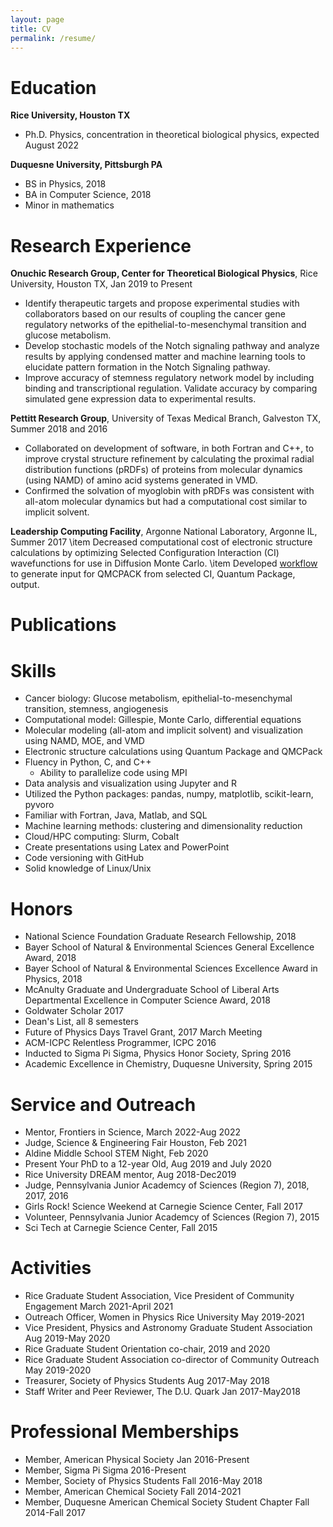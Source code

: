 ```yaml
---
layout: page
title: CV
permalink: /resume/
---
```



Education
=========
**Rice University, Houston TX**
- Ph.D. Physics, concentration in theoretical biological physics, expected August 2022


**Duquesne University, Pittsburgh PA**
- BS in Physics, 2018
- BA in Computer Science, 2018
- Minor in mathematics

Research Experience
===================
**Onuchic Research Group, Center for Theoretical Biological Physics**, Rice University, Houston TX, Jan 2019 to Present
- Identify therapeutic targets and propose experimental studies with collaborators based on our results of coupling the cancer gene regulatory networks of the epithelial-to-mesenchymal transition and glucose metabolism. 
- Develop stochastic models of the Notch signaling pathway and analyze results by applying condensed matter and machine learning tools to elucidate pattern formation in the Notch Signaling pathway.
- Improve accuracy of stemness regulatory network model by including binding and transcriptional regulation. Validate accuracy by comparing simulated gene expression data to experimental results.

**Pettitt Research Group**, University of Texas Medical Branch, Galveston TX, Summer 2018 and 2016
- Collaborated on development of software, in both Fortran and C++, to improve crystal structure refinement by calculating the proximal radial distribution functions (pRDFs) of proteins from molecular dynamics (using NAMD) of amino acid systems generated in VMD.
- Confirmed the solvation of myoglobin with pRDFs was consistent with all-atom molecular dynamics but had a computational cost similar to implicit solvent.

**Leadership Computing Facility**, Argonne National Laboratory, Argonne IL, Summer 2017
\item Decreased computational cost of electronic structure calculations by optimizing Selected Configuration Interaction (CI) wavefunctions for use in Diffusion Monte Carlo. 
\item Developed <a href="https://github.com/madgal/qmcpack\_input\_generator">workflow</a> to generate input for QMCPACK from selected CI, Quantum Package, output.


Publications
============


Skills
======

-   Cancer biology: Glucose metabolism, epithelial-to-mesenchymal
    transition, stemness, angiogenesis
-   Computational model: Gillespie, Monte Carlo, differential equations
-   Molecular modeling (all-atom and implicit solvent) and visualization using NAMD, MOE, and VMD
-   Electronic structure calculations using Quantum Package and QMCPack
-   Fluency in Python, C, and C++
    -   Ability to parallelize code using MPI
-   Data analysis and visualization using Jupyter and R
-   Utilized the Python packages: pandas, numpy, matplotlib, scikit-learn, pyvoro
-   Familiar with Fortran, Java, Matlab, and SQL
-   Machine learning methods: clustering and dimensionality reduction
-   Cloud/HPC computing: Slurm, Cobalt
-   Create presentations using Latex and PowerPoint
-   Code versioning with GitHub
-   Solid knowledge of Linux/Unix

Honors
======

-   National Science Foundation Graduate Research Fellowship, 2018
-   Bayer School of Natural & Environmental Sciences General Excellence
    Award, 2018
-   Bayer School of Natural & Environmental Sciences Excellence Award in
    Physics, 2018
-   McAnulty Graduate and Undergraduate School of Liberal Arts
    Departmental Excellence in Computer Science Award, 2018
-   Goldwater Scholar 2017
-   Dean's List, all 8 semesters
-   Future of Physics Days Travel Grant, 2017 March Meeting
-   ACM-ICPC Relentless Programmer, ICPC 2016
-   Inducted to Sigma Pi Sigma, Physics Honor Society, Spring 2016
-   Academic Excellence in Chemistry, Duquesne University, Spring 2015

Service and Outreach
====================

-   Mentor, Frontiers in Science, March 2022-Aug 2022
-   Judge, Science & Engineering Fair Houston, Feb 2021
-   Aldine Middle School STEM Night, Feb 2020
-   Present Your PhD to a 12-year Old, Aug 2019 and July 2020
-   Rice University DREAM mentor, Aug 2018-Dec2019
-   Judge, Pennsylvania Junior Academcy of Sciences (Region 7), 2018, 2017, 2016
-   Girls Rock! Science Weekend at Carnegie Science Center, Fall 2017
-   Volunteer, Pennsylvania Junior Academcy of Sciences (Region 7), 2015
-   Sci Tech at Carnegie Science Center, Fall 2015

Activities
==========

-   Rice Graduate Student Association, Vice President of Community Engagement March 2021-April 2021
-   Outreach Officer, Women in Physics Rice University May 2019-2021
-   Vice President, Physics and Astronomy Graduate Student Association Aug 2019-May 2020
-   Rice Graduate Student Orientation co-chair, 2019 and 2020
-   Rice Graduate Student Association co-director of Community Outreach May 2019-2020
-   Treasurer, Society of Physics Students Aug 2017-May 2018
-   Staff Writer and Peer Reviewer, The D.U. Quark Jan 2017-May2018

Professional Memberships
========================

-   Member, American Physical Society Jan 2016-Present
-   Member, Sigma Pi Sigma 2016-Present
-   Member, Society of Physics Students Fall 2016-May 2018
-   Member, American Chemical Society Fall 2014-2021
-   Member, Duquesne American Chemical Society Student Chapter Fall 2014-Fall 2017
